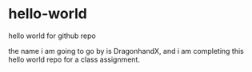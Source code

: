 # hello-world
hello world for github repo

the name i am going to go by is DragonhandX, and i am completing this hello world repo for a class assignment.
